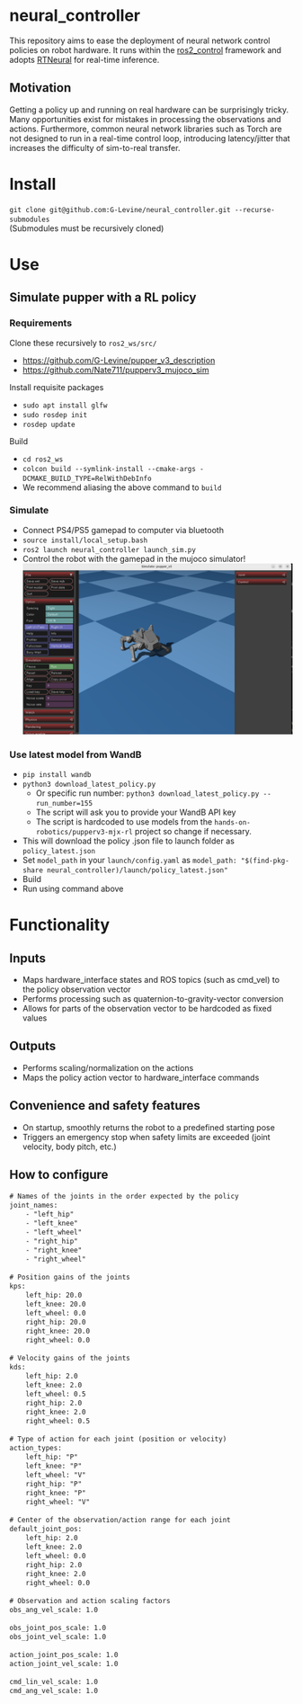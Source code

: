 # neural_controller
This repository aims to ease the deployment of neural network control policies on robot hardware. It runs within the [ros2_control](https://github.com/ros-controls/ros2_control) framework and adopts [RTNeural](https://github.com/jatinchowdhury18/RTNeural) for real-time inference.

## Motivation
Getting a policy up and running on real hardware can be surprisingly tricky. Many opportunities exist for mistakes in processing the observations and actions. 
Furthermore, common neural network libraries such as Torch are not designed to run in a real-time control loop, introducing latency/jitter that increases the difficulty of sim-to-real transfer. 

# Install
`git clone git@github.com:G-Levine/neural_controller.git --recurse-submodules` \
(Submodules must be recursively cloned)

# Use

## Simulate pupper with a RL policy
### Requirements
Clone these recursively to `ros2_ws/src/`
* https://github.com/G-Levine/pupper_v3_description
* https://github.com/Nate711/pupperv3_mujoco_sim

Install requisite packages
* `sudo apt install glfw`
* `sudo rosdep init`
* `rosdep update`

Build
* `cd ros2_ws`
* `colcon build --symlink-install --cmake-args -DCMAKE_BUILD_TYPE=RelWithDebInfo`
* We recommend aliasing the above command to `build`

### Simulate
* Connect PS4/PS5 gamepad to computer via bluetooth
* `source install/local_setup.bash`
* `ros2 launch neural_controller launch_sim.py`
* Control the robot with the gamepad in the mujoco simulator!
![Simulation Screenshot](sim_screenshot.png)


### Use latest model from WandB
* `pip install wandb`
* `python3 download_latest_policy.py`
   * Or specific run number: `python3 download_latest_policy.py --run_number=155`
   * The script will ask you to provide your WandB API key
   * The script is hardcoded to use models from the `hands-on-robotics/pupperv3-mjx-rl` project so change if necessary.
* This will download the policy .json file to launch folder as `policy_latest.json`
* Set `model_path` in your `launch/config.yaml` as `model_path: "$(find-pkg-share neural_controller)/launch/policy_latest.json"`
* Build 
* Run using command above

# Functionality
## Inputs
- Maps hardware_interface states and ROS topics (such as cmd_vel) to the policy observation vector
- Performs processing such as quaternion-to-gravity-vector conversion
- Allows for parts of the observation vector to be hardcoded as fixed values

## Outputs
- Performs scaling/normalization on the actions
- Maps the policy action vector to hardware_interface commands

## Convenience and safety features
- On startup, smoothly returns the robot to a predefined starting pose
- Triggers an emergency stop when safety limits are exceeded (joint velocity, body pitch, etc.)

## How to configure
```
# Names of the joints in the order expected by the policy
joint_names:
    - "left_hip"
    - "left_knee"
    - "left_wheel"
    - "right_hip"
    - "right_knee"
    - "right_wheel"

# Position gains of the joints
kps:
    left_hip: 20.0
    left_knee: 20.0
    left_wheel: 0.0
    right_hip: 20.0
    right_knee: 20.0
    right_wheel: 0.0

# Velocity gains of the joints
kds:
    left_hip: 2.0
    left_knee: 2.0
    left_wheel: 0.5
    right_hip: 2.0
    right_knee: 2.0
    right_wheel: 0.5

# Type of action for each joint (position or velocity)
action_types:
    left_hip: "P"
    left_knee: "P"
    left_wheel: "V"
    right_hip: "P"
    right_knee: "P"
    right_wheel: "V"

# Center of the observation/action range for each joint
default_joint_pos:
    left_hip: 2.0
    left_knee: 2.0
    left_wheel: 0.0
    right_hip: 2.0
    right_knee: 2.0
    right_wheel: 0.0

# Observation and action scaling factors
obs_ang_vel_scale: 1.0

obs_joint_pos_scale: 1.0
obs_joint_vel_scale: 1.0

action_joint_pos_scale: 1.0
action_joint_vel_scale: 1.0

cmd_lin_vel_scale: 1.0
cmd_ang_vel_scale: 1.0
```